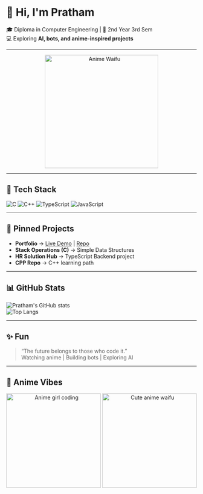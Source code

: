 # 👋 Hi, I'm Pratham  

🎓 Diploma in Computer Engineering | 🌱 2nd Year 3rd Sem  
💻 Exploring **AI, bots, and anime-inspired projects**  

---

<p align="center">
  <img src="https://i.waifu.pics/2hC2V2B.gif" width="300px" alt="Anime Waifu"/>
</p>

---

## 🚀 Tech Stack
![C](https://img.shields.io/badge/C-00599C?style=flat&logo=c&logoColor=white)
![C++](https://img.shields.io/badge/C++-00599C?style=flat&logo=c%2B%2B&logoColor=white)
![TypeScript](https://img.shields.io/badge/TypeScript-007ACC?style=flat&logo=typescript&logoColor=white)
![JavaScript](https://img.shields.io/badge/JavaScript-323330?style=flat&logo=javascript&logoColor=F7DF1E)

---

## 📌 Pinned Projects
- **Portfolio** → [Live Demo](https://blackbitdev.netlify.app/) | [Repo](https://github.com/schrodingercats-sudo/portfolio)
- **Stack Operations (C)** → Simple Data Structures
- **HR Solution Hub** → TypeScript Backend project
- **CPP Repo** → C++ learning path  

---

## 📊 GitHub Stats
![Pratham's GitHub stats](https://github-readme-stats.vercel.app/api?username=schrodingercats-sudo&show_icons=true&theme=radical)  
![Top Langs](https://github-readme-stats.vercel.app/api/top-langs/?username=schrodingercats-sudo&layout=compact&theme=radical)

---

## ✨ Fun
> “The future belongs to those who code it.”  
Watching anime | Building bots | Exploring AI  

---

## 🎌 Anime Vibes
<p align="center">
  <img src="https://i.waifu.pics/ynlVgOz.gif" width="250px" alt="Anime girl coding"/>
  <img src="https://i.waifu.pics/KyK9PYa.gif" width="250px" alt="Cute anime waifu"/>
</p>
